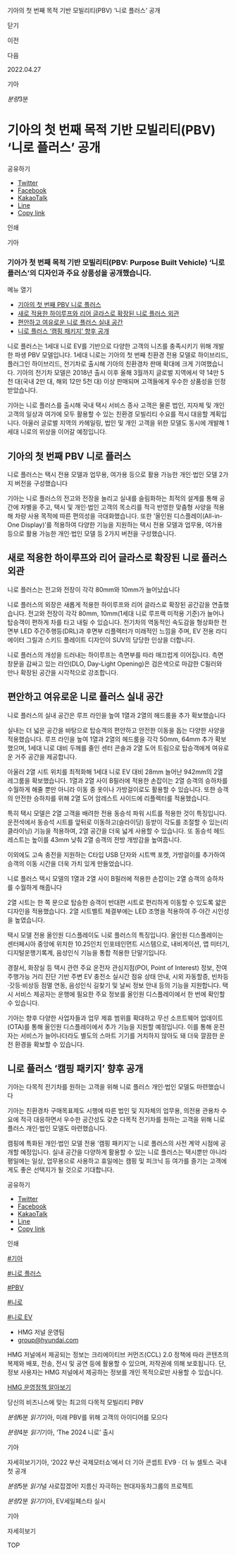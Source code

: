 기아의 첫 번째 목적 기반 모빌리티(PBV) ‘니로 플러스’ 공개






닫기

이전

다음

2022.04.27

기아


*분량*3분

# 기아의 첫 번째 목적 기반 모빌리티(PBV) ‘니로 플러스’ 공개

공유하기

* [Twitter](# "새창으로 열림")
* [Facebook](# "새창으로 열림")
* [KakaoTalk](# "새창으로 열림")
* [Line](# "새창으로 열림")
* [Copy link](#)

인쇄

기아



### 기아가 첫 번째 목적 기반 모빌리티(PBV: Purpose Built Vehicle) ‘니로 플러스’의 디자인과 주요 상품성을 공개했습니다.

메뉴 열기

* [기아의 첫 번째 PBV 니로 플러스](#target3)
* [새로 적용한 하이루프와 리어 글라스로 확장된 니로 플러스 외관](#target6)
* [편안하고 여유로운 니로 플러스 실내 공간](#target9)
* [니로 플러스 ‘캠핑 패키지’ 향후 공개](#target14)




니로 플러스는 1세대 니로 EV를 기반으로 다양한 고객의 니즈를 충족시키기 위해 개발한 파생 PBV 모델입니다. 1세대 니로는 기아의 첫 번째 친환경 전용 모델로 하이브리드, 플러그인 하이브리드, 전기차로 출시해 기아의 친환경차 판매 확대에 크게 기여했습니다. 기아의 전기차 모델은 2018년 출시 이후 올해 3월까지 글로벌 지역에서 약 14만 5천 대(국내 2만 대, 해외 12만 5천 대) 이상 판매되며 고객들에게 우수한 상품성을 인정받았습니다.

기아는 니로 플러스를 출시해 국내 택시 서비스 종사 고객은 물론 법인, 지자체 및 개인 고객의 일상과 여가에 모두 활용할 수 있는 친환경 모빌리티 수요를 적시 대응할 계획입니다. 아울러 글로벌 지역의 카헤일링, 법인 및 개인 고객을 위한 모델도 동시에 개발해 1세대 니로의 위상을 이어갈 예정입니다.

## 기아의 첫 번째 PBV 니로 플러스



니로 플러스는 택시 전용 모델과 업무용, 여가용 등으로 활용 가능한 개인·법인 모델 2가지 버전을 구성했습니다



기아는 니로 플러스의 전고와 전장을 늘리고 실내를 슬림화하는 최적의 설계를 통해 공간에 차별을 주고, 택시 및 개인·법인 고객의 목소리를 적극 반영한 맞춤형 사양을 적용해 차량 사용 목적에 따른 편의성을 극대화했습니다. 또한 ‘올인원 디스플레이(All-in-One Display)’를 적용하여 다양한 기능을 지원하는 택시 전용 모델과 업무용, 여가용 등으로 활용 가능한 개인·법인 모델 등 2가지 버전을 구성했습니다.

## 새로 적용한 하이루프와 리어 글라스로 확장된 니로 플러스 외관



니로 플러스는 전고와 전장이 각각 80mm와 10mm가 늘어났습니다



니로 플러스의 외장은 새롭게 적용한 하이루프와 리어 글라스로 확장된 공간감을 연출했습니다. 전고와 전장이 각각 80mm, 10mm(1세대 니로 루프랙 미적용 기준)가 늘어나 탑승객이 편하게 차를 타고 내릴 수 있습니다. 전기차의 역동적인 속도감을 형상화한 전면부 LED 주간주행등(DRL)과 후면부 리플렉터가 미래적인 느낌을 주며, EV 전용 라디에이터 그릴과 스키드 플레이트 디자인이 SUV의 당당한 인상을 더합니다.

니로 플러스의 개성을 드러내는 하이루프는 측면부를 따라 매끄럽게 이어집니다. 측면 창문을 감싸고 있는 라인(DLO, Day-Light Opening)은 검은색으로 마감한 C필러와 만나 확장된 공간을 시각적으로 강조합니다.

## 편안하고 여유로운 니로 플러스 실내 공간



니로 플러스의 실내 공간은 루프 라인을 높여 1열과 2열의 헤드룸을 추가 확보했습니다



실내는 더 넓은 공간을 바탕으로 탑승객의 편안하고 안전한 이동을 돕는 다양한 사양을 적용했습니다. 루프 라인을 높여 1열과 2열의 헤드룸을 각각 50mm, 64mm 추가 확보했으며, 1세대 니로 대비 두께를 줄인 센터 콘솔과 2열 도어 트림으로 탑승객에게 여유로운 거주 공간을 제공합니다.

아울러 2열 시트 위치를 최적화해 1세대 니로 EV 대비 28mm 늘어난 942mm의 2열 레그룸을 확보했습니다. 1열과 2열 사이 B필러에 적용한 손잡이는 2열 승객의 승하차를 수월하게 해줄 뿐만 아니라 이동 중 옷이나 가방걸이로도 활용할 수 있습니다. 또한 승객의 안전한 승하차를 위해 2열 도어 암레스트 사이드에 리플렉터를 적용했습니다.

특히 택시 모델은 2열 고객을 배려한 전용 동승석 파워 시트를 적용한 것이 특징입니다. 운전석에서 동승석 시트를 앞뒤로 이동하고(슬라이딩) 등받이 각도를 조절할 수 있는(리클라이닝) 기능을 적용하여, 2열 공간을 더욱 넓게 사용할 수 있습니다. 또 동승석 헤드레스트는 높이를 43mm 낮춰 2열 승객의 전방 개방감을 높여줍니다.

이외에도 고속 충전을 지원하는 C타입 USB 단자와 시트백 포켓, 가방걸이를 추가하여 승객의 이동 시간을 더욱 가치 있게 만들었습니다.

니로 플러스 택시 모델의 1열과 2열 사이 B필러에 적용한 손잡이는 2열 승객의 승하차를 수월하게 해줍니다



2열 시트는 한 쪽 문으로 탑승한 승객이 반대편 시트로 편리하게 이동할 수 있도록 얇은 디자인을 적용했습니다. 2열 시트벨트 체결부에는 LED 조명을 적용하여 주·야간 시인성을 높였습니다.

택시 모델 전용 올인원 디스플레이도 니로 플러스의 특징입니다. 올인원 디스플레이는 센터페시아 중앙에 위치한 10.25인치 인포테인먼트 시스템으로, 내비게이션, 앱 미터기, 디지털운행기록계, 음성인식 기능을 통합 적용한 단말기입니다.

경찰서, 화장실 등 택시 관련 주요 운전자 관심지점(POI, Point of Interest) 정보, 잔여 주행가능 거리 진단 기반 주변 EV 충전소 실시간 점유 상태 안내, 시외 자동할증, 빈차등·갓등·비상등 점멸 연동, 음성인식 길찾기 및 날씨 정보 안내 등의 기능을 지원합니다. 택시 서비스 제공자는 운행에 필요한 주요 정보를 올인원 디스플레이에서 한 번에 확인할 수 있습니다.

기아는 향후 다양한 사업자들과 업무 제휴 범위를 확대하고 무선 소프트웨어 업데이트(OTA)를 통해 올인원 디스플레이에서 추가 기능을 지원할 예정입니다. 이를 통해 운전자는 서비스가 늘어나더라도 별도의 스마트 기기를 거치하지 않아도 돼 더욱 깔끔한 운전 환경을 확보할 수 있습니다.

## 니로 플러스 ‘캠핑 패키지’ 향후 공개



기아는 다목적 전기차를 원하는 고객을 위해 니로 플러스 개인·법인 모델도 마련했습니다



기아는 친환경차 구매목표제도 시행에 따른 법인 및 지자체의 업무용, 의전용 관용차 수요에 적극 대응하면서 우수한 공간성도 갖춘 다목적 전기차를 원하는 고객을 위해 니로 플러스 개인·법인 모델도 마련했습니다.

캠핑에 특화된 개인·법인 모델 전용 ‘캠핑 패키지’는 니로 플러스의 사전 계약 시점에 공개할 예정입니다. 실내 공간을 다양하게 활용할 수 있는 니로 플러스는 택시뿐만 아니라 평일에는 일상, 업무용으로 사용하고 휴일에는 캠핑 및 피크닉 등 여가를 즐기는 고객에게도 좋은 선택지가 될 것으로 기대합니다.



공유하기

* [Twitter](# "새창으로 열림")
* [Facebook](# "새창으로 열림")
* [KakaoTalk](# "새창으로 열림")
* [Line](# "새창으로 열림")
* [Copy link](#)

인쇄

[#기아](/tag/723)

[#니로 플러스](/tag/2272)

[#PBV](/tag/1012)

[#니로](/tag/1749)

[#니로 EV](/tag/961)



* HMG 저널 운영팀
* [group@hyundai.com](mailto:group@hyundai.com)

HMG 저널에서 제공되는 정보는 크리에이티브 커먼즈(CCL) 2.0 정책에 따라 콘텐츠의 복제와 배포, 전송, 전시 및 공연 등에 활용할 수 있으며, 저작권에 의해 보호됩니다.
단, 정보 사용자는 HMG 저널에서 제공하는 정보를 개인 목적으로만 사용할 수 있습니다.

[HMG 운영정책 알아보기](/footer/operationRegist)

당신의 비즈니스에 맞는 최고의 다목적 모빌리티 PBV

*분량*6분 *읽기*기아, 미래 PBV를 위해 고객의 아이디어를 모으다

*분량*4분 *읽기*기아, ‘The 2024 니로’ 출시

기아

 자세히보기기아, ‘2022 부산 국제모터쇼’에서 더 기아 콘셉트 EV9ㆍ더 뉴 셀토스 국내 첫 공개

*분량*5분 *읽기*널 사로잡겠어! 지름신 자극하는 현대자동차그룹의 프로젝트

*분량*2분 *읽기*기아, EV세일페스타 실시

기아

 자세히보기

TOP